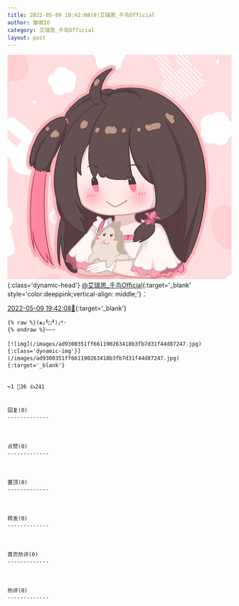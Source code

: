 ```yaml
---
title: 2022-05-09 19:42:08(0)艾瑞思_千鸟Official
author: 御坂IO
category: 艾瑞思_千鸟Official
layout: post
---
```


![img](/images/7e08840c56f251de28bdf766b647bd5fe9a5d50a.jpg){:class='dynamic-head'}
[@艾瑞思_千鸟Official](https://space.bilibili.com/1090010845/dynamic){:target='_blank' style='color:deeppink;vertical-align: middle;'}：

[2022-05-09 19:42:08🔗](https://t.bilibili.com/658238647613521928){:target='_blank'}

~~~
{% raw %}(❀｣╹□╹)｣*･
{% endraw %}~~~

[![img](/images/ad9300351ff661190263418b3fb7d31f44d87247.jpg){:class='dynamic-img'}](/images/ad9300351ff661190263418b3fb7d31f44d87247.jpg){:target='_blank'}


↪️1 💬36 👍241


回复(0)
-------------



点赞(0)
-------------



置顶(0)
-------------



转发(0)
-------------



首页热评(0)
-------------



热评(0)
-------------



